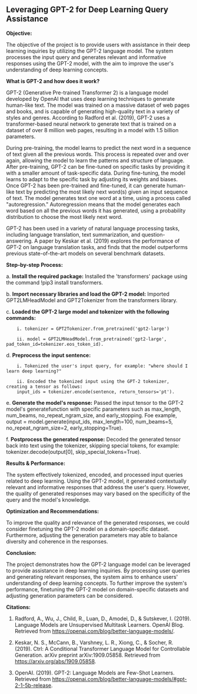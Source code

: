 ## Leveraging GPT-2 for Deep Learning Query Assistance

**Objective:**

The objective of the project is to provide users with assistance in their deep learning inquiries by utilizing the GPT-2 language model. The system processes the input query and generates relevant and informative responses using the GPT-2 model, with the aim to improve the user's understanding of deep learning concepts.

**What is GPT-2 and how does it work?**

  GPT-2 (Generative Pre-trained Transformer 2) is a language model developed by OpenAI that uses deep learning techniques to generate human-like text. The model was trained on a massive dataset of web pages and books, and is capable of generating high-quality text in a variety of styles and genres. According to Radford et al. (2019), GPT-2 uses a transformer-based neural network to generate text that is trained on a dataset of over 8 million web pages, resulting in a model with 1.5 billion parameters. 
  
  During pre-training, the model learns to predict the next word in a sequence of text given all the previous words. This process is repeated over and over again, allowing the model to learn the patterns and structure of language. After pre-training, GPT-2 can be fine-tuned on specific tasks by providing it with a smaller amount of task-specific data. During fine-tuning, the model learns to adapt to the specific task by adjusting its weights and biases. Once GPT-2 has been pre-trained and fine-tuned, it can generate human-like text by predicting the most likely next word(s) given an input sequence of text. The model generates text one word at a time, using a process called "autoregression." Autoregression means that the model generates each word based on all the previous words it has generated, using a probability distribution to choose the most likely next word. 
  
  GPT-2 has been used in a variety of natural language processing tasks, including language translation, text summarization, and question-answering. A paper by Keskar et al. (2019) explores the performance of GPT-2 on language translation tasks, and finds that the model outperforms previous state-of-the-art models on several benchmark datasets.
  
**Step-by-step Process:**

  a. **Install the required package:** Installed the 'transformers' package using the command !pip3 install transformers.

  b. **Import necessary libraries and load the GPT-2 model:** Imported GPT2LMHeadModel and GPT2Tokenizer from the transformers library.

  c. **Loaded the GPT-2 large model and tokenizer with the following commands:**
  
        i. tokenizer = GPT2Tokenizer.from_pretrained('gpt2-large')
        
        ii. model = GPT2LMHeadModel.from_pretrained('gpt2-large', pad_token_id=tokenizer.eos_token_id).
  
  d. **Preprocess the input sentence:** 
  
        i. Tokenized the user's input query, for example: "where should I learn deep learning?" 
        
        ii. Encoded the tokenized input using the GPT-2 tokenizer, creating a tensor as follows:
        input_ids = tokenizer.encode(sentence, return_tensors='pt').
        
  e. **Generate the model's response:** Passed the input tensor to the GPT-2 model's generatefunction with specific parameters such as max_length, num_beams, no_repeat_ngram_size, and early_stopping.
  Foe example, output = model.generate(input_ids, max_length=100, num_beams=5, no_repeat_ngram_size=2, early_stopping=True).

  f. **Postprocess the generated response:** Decoded the generated tensor back into text using the tokenizer, skipping special tokens, for example: tokenizer.decode(output[0], skip_special_tokens=True).

**Results & Performance:**

The system effectively tokenized, encoded, and processed input queries related to deep learning. Using the GPT-2 model, it generated contextually relevant and informative responses that address the user's query. However, the quality of generated responses may vary based on the specificity of the query and the model's knowledge.

**Optimization and Recommendations:**

To improve the quality and relevance of the generated responses, we could consider finetuning the GPT-2 model on a domain-specific dataset. Furthermore, adjusting the generation parameters may able to balance diversity and coherence in the responses.

**Conclusion:**

The project demonstrates how the GPT-2 language model can be leveraged to provide assistance in deep learning inquiries. By processing user queries and generating relevant responses, the system aims to enhance users' understanding of deep learning concepts. To further improve the system's performance, finetuning the GPT-2 model on domain-specific datasets and adjusting generation parameters can be considered.

**Citations:**

1. Radford, A., Wu, J., Child, R., Luan, D., Amodei, D., & Sutskever, I. (2019). Language Models are Unsupervised Multitask Learners. OpenAI Blog. Retrieved from https://openai.com/blog/better-language-models/.

2. Keskar, N. S., McCann, B., Varshney, L. R., Xiong, C., & Socher, R. (2019). Ctrl: A Conditional Transformer Language Model for Controllable Generation. arXiv preprint arXiv:1909.05858. Retrieved from https://arxiv.org/abs/1909.05858.

3. OpenAI. (2019). GPT-2: Language Models are Few-Shot Learners. Retrieved from https://openai.com/blog/better-language-models/#gpt-2-1-5b-release.

